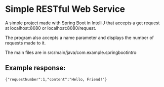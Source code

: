 # Simple RESTful Web Service
A simple project made with Spring Boot in IntelliJ that accepts a get request at localhost:8080 or localhost:8080/request. 

The program also accepts a name parameter and displays the number of requests made to it.

The main files are in src/main/java/com.example.springbootintro
## Example response:
```{"requestNumber":1,"content":"Hello, Friend!"}```
